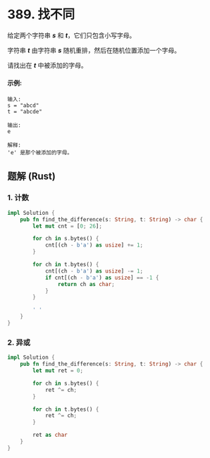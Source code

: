 # 389. 找不同
给定两个字符串 ***s*** 和 ***t***，它们只包含小写字母。

字符串 ***t*** 由字符串 ***s*** 随机重排，然后在随机位置添加一个字母。

请找出在 ***t*** 中被添加的字母。

#### 示例:
```
输入:
s = "abcd"
t = "abcde"

输出:
e

解释:
'e' 是那个被添加的字母。
```

## 题解 (Rust)

### 1. 计数
```Rust
impl Solution {
    pub fn find_the_difference(s: String, t: String) -> char {
        let mut cnt = [0; 26];

        for ch in s.bytes() {
            cnt[(ch - b'a') as usize] += 1;
        }

        for ch in t.bytes() {
            cnt[(ch - b'a') as usize] -= 1;
            if cnt[(ch - b'a') as usize] == -1 {
                return ch as char;
            }
        }

        ' '
    }
}
```

### 2. 异或
```Rust
impl Solution {
    pub fn find_the_difference(s: String, t: String) -> char {
        let mut ret = 0;

        for ch in s.bytes() {
            ret ^= ch;
        }

        for ch in t.bytes() {
            ret ^= ch;
        }

        ret as char
    }
}
```
